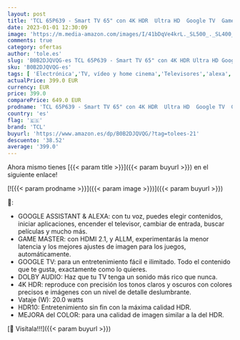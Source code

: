 ```yaml
---
layout: post
title: 'TCL 65P639 - Smart TV 65" con 4K HDR  Ultra HD  Google TV  Game Master  Dolby Audio  Google Assistant Incorporado & Compatible con Alexa  Metálico Oscuro'
date: 2023-01-01 12:30:09
image: 'https://m.media-amazon.com/images/I/41bDqVe4krL._SL500_._SL400_.jpg'
comments: true
category: ofertas
author: 'tole.es'
slug: 'B0B2DJQVQG-es TCL 65P639 - Smart TV 65" con 4K HDR Ultra HD Google TV...'
sku: 'B0B2DJQVQG-es'
tags: [ 'Electrónica','TV, vídeo y home cinema','Televisores','alexa','tcl','🇪🇸', ]
actualPrice: 399.0 EUR
currency: EUR
price: 399.0
comparePrice: 649.0 EUR
prodname: 'TCL 65P639 - Smart TV 65" con 4K HDR  Ultra HD  Google TV  Game Master  Dolby Audio  Google Assistant Incorporado & Compatible con Alexa  Metálico Oscuro'
country: 'es'
flag: '🇪🇸'
brand: 'TCL'
buyurl: 'https://www.amazon.es/dp/B0B2DJQVQG/?tag=tolees-21'
descuento: '38.52'
average: '399.0'
---
```


Ahora mismo tienes [{{< param title >}}]({{< param buyurl >}}) en el siguiente enlace!

[![{{< param prodname >}}]({{< param image >}})]({{< param buyurl >}})

🔎:

- GOOGLE ASSISTANT & ALEXA: con tu voz, puedes elegir contenidos, iniciar aplicaciones, encender el televisor, cambiar de entrada, buscar películas y mucho más.
- GAME MASTER: con HDMI 2.1, y ALLM, experimentarás la menor latencia y los mejores ajustes de imagen para los juegos, automáticamente.
- GOOGLE TV: para un entretenimiento fácil e ilimitado. Todo el contenido que te gusta, exactamente como lo quieres.
- DOLBY AUDIO: Haz que tu TV tenga un sonido más rico que nunca.
- 4K HDR: reproduce con precisión los tonos claros y oscuros con colores precisos e imágenes con un nivel de detalle deslumbrante.
- Vataje (W): 20.0 watts
- HDR10: Entretenimiento sin fin con la máxima calidad HDR.
- MEJORA del COLOR: para una calidad de imagen similar a la del HDR.

[🛒 Visítala!!!]({{< param buyurl >}})
